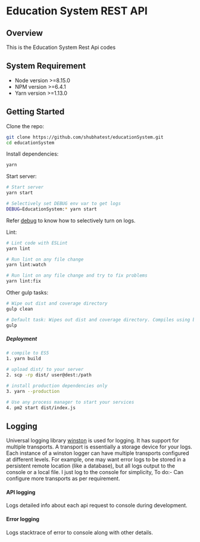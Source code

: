 # Education System REST API

## Overview

This is the Education System Rest Api codes

## System Requirement

* Node version >=8.15.0
* NPM version >=6.4.1
* Yarn version >=1.13.0


## Getting Started

Clone the repo:
```sh
git clone https://github.com/shubhatest/educationSystem.git
cd educationSystem
```

Install dependencies:
```sh
yarn
```

Start server:
```sh
# Start server
yarn start

# Selectively set DEBUG env var to get logs
DEBUG=EducationSystem:* yarn start
```
Refer [debug](https://www.npmjs.com/package/debug) to know how to selectively turn on logs.


Lint:
```sh
# Lint code with ESLint
yarn lint

# Run lint on any file change
yarn lint:watch

# Run lint on any file change and try to fix problems
yarn lint:fix
```

Other gulp tasks:
```sh
# Wipe out dist and coverage directory
gulp clean

# Default task: Wipes out dist and coverage directory. Compiles using babel.
gulp
```

##### Deployment

```sh
# compile to ES5
1. yarn build

# upload dist/ to your server
2. scp -rp dist/ user@dest:/path

# install production dependencies only
3. yarn --production

# Use any process manager to start your services
4. pm2 start dist/index.js
```

## Logging

Universal logging library [winston](https://www.npmjs.com/package/winston) is used for logging. It has support for multiple transports.  A transport is essentially a storage device for your logs. Each instance of a winston logger can have multiple transports configured at different levels. For example, one may want error logs to be stored in a persistent remote location (like a database), but all logs output to the console or a local file. I just log to the console for simplicity, To do:- Can configure more transports as per requirement.

#### API logging
Logs detailed info about each api request to console during development.


#### Error logging
Logs stacktrace of error to console along with other details. 
